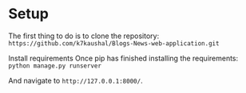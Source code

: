 # Setup

The first thing to do is to clone the repository:
`https://github.com/k7kaushal/Blogs-News-web-application.git`

Install requirements 
Once pip has finished installing the requirements:
`python manage.py runserver`

And navigate to `http://127.0.0.1:8000/`.
